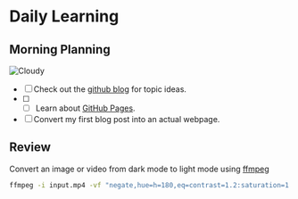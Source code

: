 # Daily Learning
## Morning Planning
![Cloudy](https://octodex.github.com/images/cloud.jpg)
- [ ] Check out the [github blog](https://github.blog/) for topic ideas.
- [ ] - [ ] Learn about [GitHub Pages](https://skills.github.com/#first-day-on-github).
- [ ] Convert my first blog post into an actual webpage.
## Review
Convert an image or video from dark mode to light mode using [ffmpeg](https://www.ffmpeg.org)

```bash
ffmpeg -i input.mp4 -vf "negate,hue=h=180,eq=contrast=1.2:saturation=1.1" output.mp4
```
